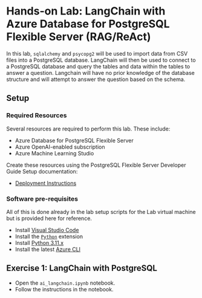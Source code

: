 # Hands-on Lab: LangChain with Azure Database for PostgreSQL Flexible Server (RAG/ReAct)

In this lab, `sqlalchemy` and `psycopg2` will be used to import data from CSV files into a PostgreSQL database.  LangChain will then be used to connect to a PostgreSQL database and query the tables and data within the tables to answer a question. Langchain will have no prior knowledge of the database structure and will attempt to answer the question based on the schema.

## Setup

### Required Resources

Several resources are required to perform this lab. These include:

- Azure Database for PostgreSQL Flexible Server
- Azure OpenAI-enabled subscription
- Azure Machine Learning Studio

Create these resources using the PostgreSQL Flexible Server Developer Guide Setup documentation:

- [Deployment Instructions](../../../11_03_Setup/00_Template_Deployment_Instructions.md)

### Software pre-requisites

All of this is done already in the lab setup scripts for the Lab virtual machine but is provided here for reference.

- Install [Visual Studio Code](https://code.visualstudio.com/download)
- Install the [`Python`](https://marketplace.visualstudio.com/items?itemName=ms-python.python) extension
- Install [Python 3.11.x](https://www.python.org/downloads/)
- Install the latest [Azure CLI](https://learn.microsoft.com/en-us/cli/azure/install-azure-cli-windows?tabs=powershell)

## Exercise 1: LangChain with PostgreSQL

- Open the `ai_langchain.ipynb` notebook.
- Follow the instructions in the notebook.
